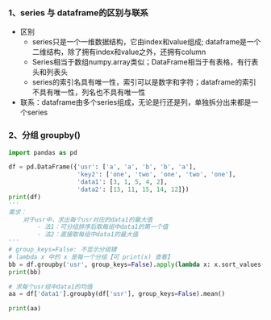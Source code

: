 ### 1、series 与 dataframe的区别与联系
- 区别
    - series只是一个一维数据结构，它由index和value组成; dataframe是一个二维结构，除了拥有index和value之外，还拥有column
    - Series相当于数组numpy.array类似；DataFrame相当于有表格，有行表头和列表头
    - series的索引名具有唯一性，索引可以是数字和字符；dataframe的索引不具有唯一性，列名也不具有唯一性
- 联系：dataframe由多个series组成，无论是行还是列，单独拆分出来都是一个series

### 2、分组 groupby()
```python
import pandas as pd

df = pd.DataFrame({'usr': ['a', 'a', 'b', 'b', 'a'],
                   'key2': ['one', 'two', 'one', 'two', 'one'],
                   'data1': [3, 1, 5, 4, 2],
                   'data2': [13, 11, 15, 14, 12]})
print(df)
'''
需求：
    对于usr中，求出每个usr对应的data1的最大值
        - 法1：可分组排序后取每组中data1的第一个值
        - 法2：直接取每组中data1的最大值
'''
# group_keys=False: 不显示分组键
# lambda x 中的 x 是每一个分组【可 print(x) 查看】
bb = df.groupby('usr', group_keys=False).apply(lambda x: x.sort_values('data1', ascending=True))  # 对整个df分组排序，直接写列名
print(bb)

# 求每个usr组中data1的均值
aa = df['data1'].groupby(df['usr'], group_keys=False).mean()

print(aa)
```